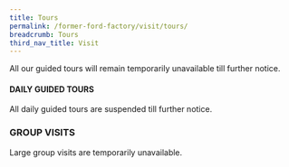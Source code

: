 ```yaml
---
title: Tours
permalink: /former-ford-factory/visit/tours/
breadcrumb: Tours
third_nav_title: Visit
---
```

All our guided tours will remain temporarily unavailable till further notice.

#### DAILY GUIDED TOURS

All daily guided tours are suspended till further notice.


### GROUP VISITS

Large group visits are temporarily unavailable. 
